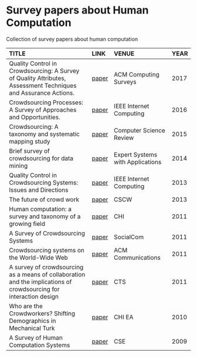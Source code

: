 # Survey papers about Human Computation
Collection of survey papers about human computation


|         TITLE        |       LINK       | VENUE | YEAR | 
|:-------------------------|:----------------|:-------------------|:-------------------|
| Quality Control in Crowdsourcing: A Survey of Quality Attributes, Assessment Techniques and Assurance Actions. | [paper](http://www.floriandaniel.it/papers/DanielCSUR2017.pdf)| ACM Computing Surveys | 2017 |
| Crowdsourcing Processes: A Survey of Approaches and Opportunities.  | [paper](http://ieeexplore.ieee.org/document/7274240/)| IEEE Internet Computing | 2016 |
| Crowdsourcing: A taxonomy and systematic mapping study | [paper](http://www.sciencedirect.com/science/article/pii/S1574013715000052) | Computer Science Review | 2015 |
| Brief survey of crowdsourcing for data mining | [paper](http://www.sciencedirect.com/science/article/pii/S0957417414003984) | Expert Systems with Applications | 2014 |
| Quality Control in Crowdsourcing Systems: Issues and Directions | [paper](http://ieeexplore.ieee.org/document/6488672/) | IEEE Internet Computing | 2013 |
| The future of crowd work | [paper](https://dl.acm.org/citation.cfm?id=2441923) | CSCW | 2013 |
| Human computation: a survey and taxonomy of a growing field | [paper](https://dl.acm.org/citation.cfm?id=1979148) | CHI | 2011 |
| A Survey of Crowdsourcing Systems | [paper](http://ieeexplore.ieee.org/abstract/document/6113213/) | SocialCom | 2011 | 
| Crowdsourcing systems on the World-Wide Web | [paper](https://dl.acm.org/citation.cfm?id=1924442) | ACM Communications | 2011|
| A survey of crowdsourcing as a means of collaboration and the implications of crowdsourcing for interaction design | [paper](http://ieeexplore.ieee.org/abstract/document/5928716/) | CTS | 2011 |
| Who are the Crowdworkers? Shifting Demographics in Mechanical Turk | [paper](https://dl.acm.org/citation.cfm?id=1753873) | CHI EA | 2010 |
| A Survey of Human Computation Systems | [paper](http://ieeexplore.ieee.org/abstract/document/5283450/) | CSE | 2009 |
